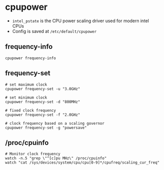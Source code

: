 # cpupower

- `intel_pstate` is the CPU power scaling driver used for modern intel CPUs
- Config is saved at `/etc/default/cpupower`

## frequency-info

```shell
cpupower frequency-info
```

## frequency-set

```shell
# set maximum clock
cpupower frequency-set -u "3.0GHz"

# set minimum clock
cpupower frequency-set -d "800MHz"

# fixed clock frequency
cpupower frequency-set -f "2.0GHz"

# clock frequency based on a scaling governor
cpupower frequency-set -g "powersave"
```

## /proc/cpuinfo

```shell
# Monitor clock frequency
watch -n.5 "grep \"^[c]pu MHz\" /proc/cpuinfo"
watch "cat /sys/devices/system/cpu/cpu[0-9]*/cpufreq/scaling_cur_freq"
```
